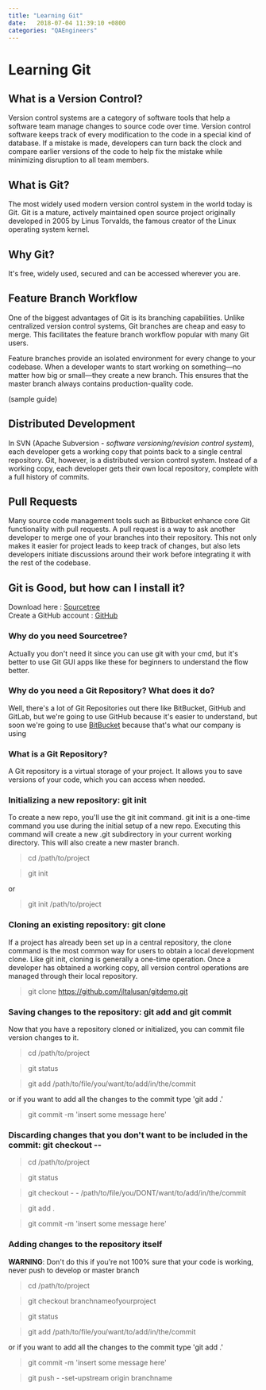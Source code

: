 ```yaml
---
title: "Learning Git"
date:   2018-07-04 11:39:10 +0800
categories: "QAEngineers"
---
```


# Learning Git

## What is a Version Control?

Version control systems are a category of software tools that help a software team manage changes to source code over time. Version control software keeps track of every modification to the code in a special kind of database. If a mistake is made, developers can turn back the clock and compare earlier versions of the code to help fix the mistake while minimizing disruption to all team members.

## What is Git?

The most widely used modern version control system in the world today is Git. Git is a mature, actively maintained open source project originally developed in 2005 by Linus Torvalds, the famous creator of the Linux operating system kernel.

## Why Git?
It's free, widely used, secured and can be accessed wherever you are. 

## Feature Branch Workflow
One of the biggest advantages of Git is its branching capabilities. Unlike centralized version control systems, Git branches are cheap and easy to merge. This facilitates the feature branch workflow popular with many Git users. 

Feature branches provide an isolated environment for every change to your codebase. When a developer wants to start working on something—no matter how big or small—they create a new branch. This ensures that the master branch always contains production-quality code.

(sample guide)

## Distributed Development

In SVN (Apache Subversion - _software versioning/revision control system_), each developer gets a working copy that points back to a single central repository. Git, however, is a distributed version control system. Instead of a working copy, each developer gets their own local repository, complete with a full history of commits.

## Pull Requests

Many source code management tools such as Bitbucket enhance core Git functionality with pull requests. A pull request is a way to ask another developer to merge one of your branches into their repository. This not only makes it easier for project leads to keep track of changes, but also lets developers initiate discussions around their work before integrating it with the rest of the codebase.

## Git is Good, but how can I install it?

Download here : [Sourcetree](https://www.sourcetreeapp.com/) <br>
Create a GitHub account : [GitHub](https://github.com/)

### Why do you need Sourcetree? 
Actually you don't need it since you can use git with your cmd, but it's better to use Git GUI apps like these for beginners to understand the flow better.

### Why do you need a Git Repository? What does it do?
Well, there's a lot of Git Repositories out there like BitBucket, GitHub and GitLab, but we're going to use GitHub because it's easier to understand, but soon we're going to use [BitBucket](http://bitbucket.org/) because that's what our company is using

### What is a Git Repository?
A Git repository is a virtual storage of your project. It allows you to save versions of your code, which you can access when needed. 

### Initializing a new repository: git init
To create a new repo, you'll use the git init command. git init is a one-time command you use during the initial setup of a new repo. Executing this command will create a new .git subdirectory in your current working directory. This will also create a new master branch. 

> cd /path/to/project

> git init

or 

> git init /path/to/project

### Cloning an existing repository: git clone
If a project has already been set up in a central repository, the clone command is the most common way for users to obtain a local development clone. Like git init, cloning is generally a one-time operation. Once a developer has obtained a working copy, all version control operations are managed through their local repository.

> git clone https://github.com/jltalusan/gitdemo.git


### Saving changes to the repository: git add and git commit
Now that you have a repository cloned or initialized, you can commit file version changes to it. 

> cd /path/to/project

> git status

> git add /path/to/file/you/want/to/add/in/the/commit

or if you want to add all the changes to the commit type 'git add .'

> git commit -m 'insert some message here'

### Discarding changes that you don't want to be included in the commit: git checkout --

> cd /path/to/project

> git status

> git checkout - - /path/to/file/you/DONT/want/to/add/in/the/commit

> git add .

> git commit -m 'insert some message here'


### Adding changes to the repository itself
**WARNING**: Don't do this if you're not 100% sure that your code is working, never push to develop or master branch

> cd /path/to/project

> git checkout branchnameofyourproject

> git status

> git add /path/to/file/you/want/to/add/in/the/commit


or if you want to add all the changes to the commit type 'git add .'

> git commit -m 'insert some message here'

> git push - -set-upstream origin branchname
